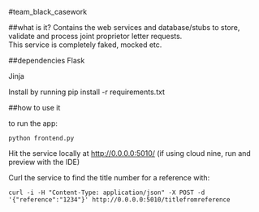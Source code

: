 #team_black_casework

##what is it?
Contains the web services and database/stubs to store, validate and process joint proprietor letter requests.  
This service is completely faked, mocked etc.

##dependencies
Flask
 
Jinja

Install by running pip install -r requirements.txt

##how to use it

to run the app:
```
python frontend.py
```

Hit the service locally at http://0.0.0.0:5010/  (if using cloud nine, run and preview with the IDE)

Curl the service to find the title number for a reference with:

```
curl -i -H "Content-Type: application/json" -X POST -d '{"reference":"1234"}' http://0.0.0.0:5010/titlefromreference
```
